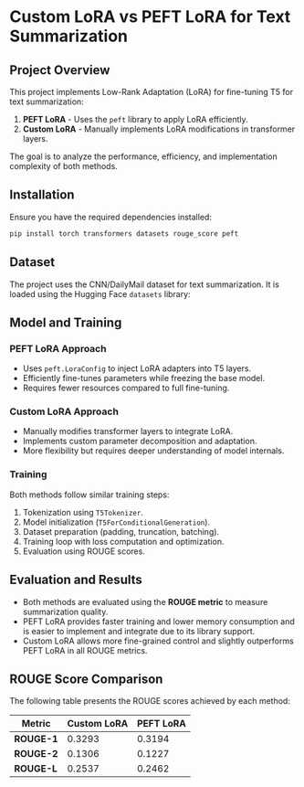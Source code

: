 # Custom LoRA vs PEFT LoRA for Text Summarization

## Project Overview
This project implements Low-Rank Adaptation (LoRA) for fine-tuning T5 for text summarization:
1. **PEFT LoRA** - Uses the `peft` library to apply LoRA efficiently.
2. **Custom LoRA** - Manually implements LoRA modifications in transformer layers.

The goal is to analyze the performance, efficiency, and implementation complexity of both methods.

## Installation
Ensure you have the required dependencies installed:
```bash
pip install torch transformers datasets rouge_score peft
```

## Dataset
The project uses the CNN/DailyMail dataset for text summarization. It is loaded using the Hugging Face `datasets` library:

## Model and Training
### PEFT LoRA Approach
- Uses `peft.LoraConfig` to inject LoRA adapters into T5 layers.
- Efficiently fine-tunes parameters while freezing the base model.
- Requires fewer resources compared to full fine-tuning.

### Custom LoRA Approach
- Manually modifies transformer layers to integrate LoRA.
- Implements custom parameter decomposition and adaptation.
- More flexibility but requires deeper understanding of model internals.

### Training
Both methods follow similar training steps:
1. Tokenization using `T5Tokenizer`.
2. Model initialization (`T5ForConditionalGeneration`).
3. Dataset preparation (padding, truncation, batching).
4. Training loop with loss computation and optimization.
5. Evaluation using ROUGE scores.

## Evaluation and Results
- Both methods are evaluated using the **ROUGE metric** to measure summarization quality.
- PEFT LoRA provides faster training and lower memory consumption and is easier to implement and integrate due to its library support.
- Custom LoRA allows more fine-grained control and slightly outperforms PEFT LoRA in all ROUGE metrics.


## ROUGE Score Comparison
The following table presents the ROUGE scores achieved by each method:

| Metric  | Custom LoRA | PEFT LoRA |
|---------|------------|-----------|
| **ROUGE-1** | 0.3293     | 0.3194    |
| **ROUGE-2** | 0.1306     | 0.1227    |
| **ROUGE-L** | 0.2537     | 0.2462    |




